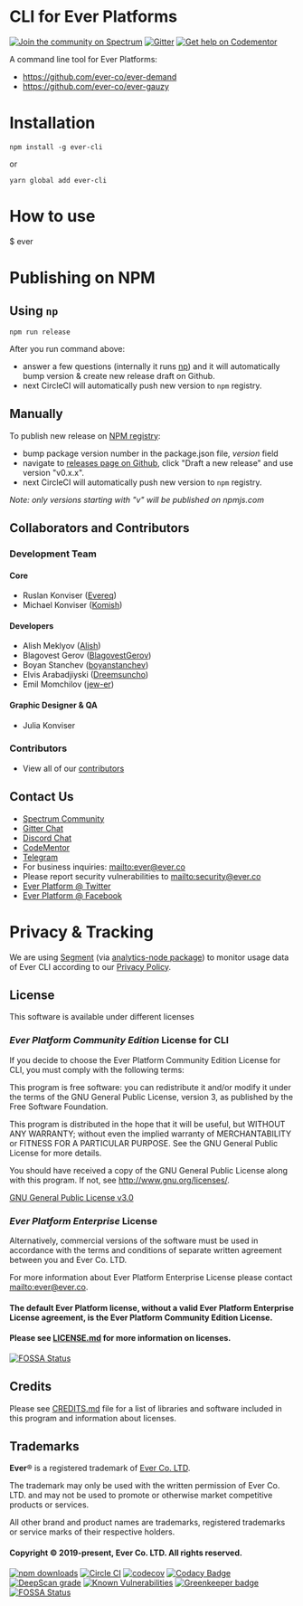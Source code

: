 # CLI for Ever Platforms

[![Join the community on Spectrum](https://withspectrum.github.io/badge/badge.svg)](https://spectrum.chat/ever)
[![Gitter](https://badges.gitter.im/JoinChat.svg)](https://gitter.im/ever-co/ever?utm_source=badge&utm_medium=badge&utm_campaign=pr-badge&utm_content=badge)
[![Get help on Codementor](https://cdn.codementor.io/badges/get_help_github.svg)](https://www.codementor.io/evereq?utm_source=github&utm_medium=button&utm_term=evereq&utm_campaign=github)

A command line tool for Ever Platforms:

- https://github.com/ever-co/ever-demand
- https://github.com/ever-co/ever-gauzy

# Installation

```
npm install -g ever-cli
```
or
```
yarn global add ever-cli
```

# How to use

$ ever

# Publishing on NPM

## Using `np`

`npm run release`

After you run command above:
- answer a few questions (internally it runs [np](https://github.com/sindresorhus/np)) and it will automatically bump version & create new release draft on Github. 
- next CircleCI will automatically push new version to `npm` registry.

## Manually

To publish new release on [NPM registry](https://www.npmjs.com/package/ever-cli):
- bump package version number in the package.json file, _version_ field
- navigate to [releases page on Github](https://github.com/ever-co/ever-cli/releases), click "Draft a new release" and use version "v0.x.x".
- next CircleCI will automatically push new version to `npm` registry.

_Note: only versions starting with "v" will be published on npmjs.com_

## Collaborators and Contributors

### Development Team

#### Core

-   Ruslan Konviser ([Evereq](https://github.com/evereq))
-   Michael Konviser ([Komish](https://github.com/MrKomish))

#### Developers

-   Alish Meklyov ([Alish](https://github.com/AlishMekliov931))
-   Blagovest Gerov ([BlagovestGerov](https://github.com/BlagovestGerov))
-   Boyan Stanchev ([boyanstanchev](https://github.com/boyanstanchev))
-   Elvis Arabadjiyski ([Dreemsuncho](https://github.com/Dreemsuncho))
-   Emil Momchilov ([jew-er](https://github.com/jew-er))

#### Graphic Designer & QA

-   Julia Konviser

### Contributors

-   View all of our [contributors](https://github.com/ever-co/ever/graphs/contributors)

## Contact Us

-   [Spectrum Community](https://spectrum.chat/ever)
-   [Gitter Chat](https://gitter.im/ever-co/ever)
-   [Discord Chat](https://discord.gg/msqRJ4w)
-   [CodeMentor](https://www.codementor.io/evereq)
-   [Telegram](https://t.me/everplatform)
-   For business inquiries: <mailto:ever@ever.co>
-   Please report security vulnerabilities to <mailto:security@ever.co>
-   [Ever Platform @ Twitter](https://twitter.com/everplatform)
-   [Ever Platform @ Facebook](https://www.facebook.com/everplatform)

# Privacy & Tracking

We are using [Segment](https://segment.com) (via [analytics-node package](https://github.com/segmentio/analytics-node)) to monitor usage data of Ever CLI according to our [Privacy Policy](https://ever.co/privacy/apps).

## License

This software is available under different licenses

### _Ever Platform Community Edition_ License for CLI

If you decide to choose the Ever Platform Community Edition License for CLI, you must comply with the following terms:

This program is free software: you can redistribute it and/or modify
it under the terms of the GNU General Public License, version 3,
as published by the Free Software Foundation.

This program is distributed in the hope that it will be useful,
but WITHOUT ANY WARRANTY; without even the implied warranty of
MERCHANTABILITY or FITNESS FOR A PARTICULAR PURPOSE. See the
GNU General Public License for more details.

You should have received a copy of the GNU General Public License
along with this program. If not, see <http://www.gnu.org/licenses/>.

[GNU General Public License v3.0](https://www.gnu.org/licenses/gpl-3.0.txt)

### _Ever Platform Enterprise_ License

Alternatively, commercial versions of the software must be used in accordance with the terms and conditions of separate written agreement between you and Ever Co. LTD.

For more information about Ever Platform Enterprise License please contact <mailto:ever@ever.co>.

#### The default Ever Platform license, without a valid Ever Platform Enterprise License agreement, is the Ever Platform Community Edition License.

#### Please see [LICENSE.md](LICENSE.md) for more information on licenses.

[![FOSSA Status](https://app.fossa.io/api/projects/git%2Bgithub.com%2Fever-co%2Fever-cli.svg?type=large)](https://app.fossa.io/projects/git%2Bgithub.com%2Fever-co%2Fever-cli?ref=badge_large)

## Credits

Please see [CREDITS.md](CREDITS.md) file for a list of libraries and software included in this program and information about licenses.

## Trademarks

**Ever**® is a registered trademark of [Ever Co. LTD](https://ever.co).

The trademark may only be used with the written permission of Ever Co. LTD. and may not be used to promote or otherwise market competitive products or services.

All other brand and product names are trademarks, registered trademarks or service marks of their respective holders.

#### Copyright © 2019-present, Ever Co. LTD. All rights reserved.

[![npm downloads](https://img.shields.io/npm/dm/ever-cli.svg?style=flat)](http://npm-stat.com/charts.html?package=ever-cli)
[![Circle CI](https://circleci.com/gh/ever-co/ever.svg?style=svg)](https://circleci.com/gh/ever-co/ever-cli)
[![codecov](https://codecov.io/gh/ever-co/ever-cli/branch/master/graph/badge.svg)](https://codecov.io/gh/ever-co/ever-cli)
[![Codacy Badge](https://api.codacy.com/project/badge/Grade/a5730f7dc949496faa3912ea8d31c022)](https://www.codacy.com/app/Ever/ever-cli?utm_source=github.com&amp;utm_medium=referral&amp;utm_content=ever-co/ever-cli&amp;utm_campaign=Badge_Grade)
[![DeepScan grade](https://deepscan.io/api/teams/3293/projects/4851/branches/38568/badge/grade.svg)](https://deepscan.io/dashboard#view=project&tid=3293&pid=4851&bid=38568)
[![Known Vulnerabilities](https://snyk.io/test/github/ever-co/ever-cli/badge.svg)](https://snyk.io/test/github/ever-co/ever-cli)
[![Greenkeeper badge](https://badges.greenkeeper.io/ever-co/ever-cli.svg)](https://greenkeeper.io/)
[![FOSSA Status](https://app.fossa.io/api/projects/git%2Bgithub.com%2Fever-co%2Fever-cli.svg?type=shield)](https://app.fossa.io/projects/git%2Bgithub.com%2Fever-co%2Fever-cli?ref=badge_shield)
